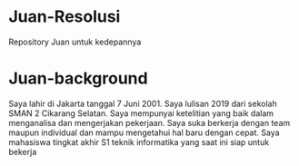 # Juan-Resolusi
Repository Juan untuk kedepannya

# Juan-background
Saya lahir di Jakarta tanggal 7 Juni 2001. Saya lulisan 2019 dari 
sekolah SMAN 2 Cikarang Selatan. Saya mempunyai ketelitian yang 
baik dalam menganalisa dan mengerjakan pekerjaan. Saya suka 
berkerja dengan team maupun individual dan mampu mengetahui hal 
baru dengan cepat. Saya mahasiswa tingkat akhir S1 teknik 
informatika yang saat ini siap untuk bekerja
